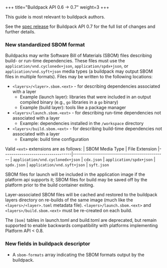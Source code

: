 +++
title="Buildpack API 0.6 -> 0.7"
weight=3
+++

<!--more-->

This guide is most relevant to buildpack authors.

See the [spec release](https://github.com/buildpacks/spec/releases/tag/buildpack%2Fv0.7) for Buildpack API 0.7 for the full list of changes and further details.

### New standardized SBOM format

Buildpacks may write Software Bill of Materials (SBOM) files describing build- or run-time dependencies. These files must use the `application/vnd.cyclonedx+json`, `application/spdx+json`, or `application/vnd.syft+json` media types (a buildpack may output SBOM files in multiple formats). Files may be written to the following locations:

* `<layers>/<layer>.sbom.<ext>` - for describing dependencies associated with a layer
  * Example (launch layer): libraries that were included in an output compiled binary (e.g., `go` libraries in a `go` binary)
  * Example (build layer): tools like a package manager
* `<layers>/launch.sbom.<ext>` - for describing run-time dependencies not associated with a layer
  * Example: dependencies installed in the `/workspace` directory
* `<layers>/build.sbom.<ext>` - for describing build-time dependencies not associated with a layer
  * Example: build time configuration

Valid `<ext>` extensions are as follows:
 | SBOM Media Type                  | File Extension
 |----------------------------------|----------------------------------------------
 | `application/vnd.cyclonedx+json` | `cdx.json`
 | `application/spdx+json`          | `spdx.json`
 | `application/vnd.syft+json`      | `syft.json`

SBOM files for launch will be included in the application image if the platform api supports it; SBOM files for build may be saved off by the platform prior to the build container exiting.

Layer-associated SBOM files will be cached and restored to the buildpack layers directory on re-builds of the same image (much like the `<layers>/<layer>.toml` metadata file). `<layers>/launch.sbom.<ext>` and `<layers>/build.sbom.<ext>` must be re-created on each build.

The `[bom]` tables in launch.toml and build.toml are deprecated, but remain supported to enable backwards compatibility with platforms implementing Platform API < 0.8.

### New fields in buildpack descriptor

* A `sbom-formats` array indicating the SBOM formats output by the buildpack.
